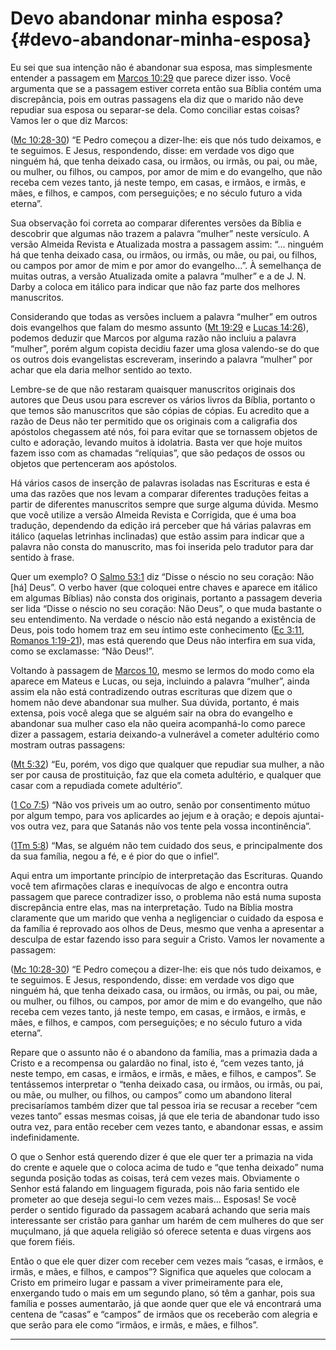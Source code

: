 # Devo abandonar minha esposa? {#devo-abandonar-minha-esposa}

Eu sei que sua intenção não é abandonar sua esposa, mas simplesmente entender a passagem em [Marcos 10:29](http://bibliaonline.com.br/acf/mc/10/29) que parece dizer isso. Você argumenta que se a passagem estiver correta então sua Bíblia contém uma discrepância, pois em outras passagens ela diz que o marido não deve repudiar sua esposa ou separar-se dela. Como conciliar estas coisas? Vamos ler o que diz Marcos:

([Mc 10:28-30](http://bibliaonline.com.br/acf/mc/10/28-30)) “E Pedro começou a dizer-lhe: eis que nós tudo deixamos, e te seguimos. E Jesus, respondendo, disse: em verdade vos digo que ninguém há, que tenha deixado casa, ou irmãos, ou irmãs, ou pai, ou mãe, ou mulher, ou filhos, ou campos, por amor de mim e do evangelho, que não receba cem vezes tanto, já neste tempo, em casas, e irmãos, e irmãs, e mães, e filhos, e campos, com perseguições; e no século futuro a vida eterna”.

Sua observação foi correta ao comparar diferentes versões da Bíblia e descobrir que algumas não trazem a palavra “mulher” neste versículo. A versão Almeida Revista e Atualizada mostra a passagem assim: “... ninguém há que tenha deixado casa, ou irmãos, ou irmãs, ou mãe, ou pai, ou filhos, ou campos por amor de mim e por amor do evangelho...”. À semelhança de muitas outras, a versão Atualizada omite a palavra “mulher” e a de J. N. Darby a coloca em itálico para indicar que não faz parte dos melhores manuscritos.

Considerando que todas as versões incluem a palavra “mulher” em outros dois evangelhos que falam do mesmo assunto ([Mt 19:29](http://bibliaonline.com.br/acf/mt/19/29) e [Lucas 14:26](http://bibliaonline.com.br/acf/lc/14/26)), podemos deduzir que Marcos por alguma razão não incluiu a palavra “mulher”, porém algum copista decidiu fazer uma glosa valendo-se do que os outros dois evangelistas escreveram, inserindo a palavra “mulher” por achar que ela daria melhor sentido ao texto.

Lembre-se de que não restaram quaisquer manuscritos originais dos autores que Deus usou para escrever os vários livros da Bíblia, portanto o que temos são manuscritos que são cópias de cópias. Eu acredito que a razão de Deus não ter permitido que os originais com a caligrafia dos apóstolos chegassem até nós, foi para evitar que se tornassem objetos de culto e adoração, levando muitos à idolatria. Basta ver que hoje muitos fazem isso com as chamadas “relíquias”, que são pedaços de ossos ou objetos que pertenceram aos apóstolos.

Há vários casos de inserção de palavras isoladas nas Escrituras e esta é uma das razões que nos levam a comparar diferentes traduções feitas a partir de diferentes manuscritos sempre que surge alguma dúvida. Mesmo que você utilize a versão Almeida Revista e Corrigida, que é uma boa tradução, dependendo da edição irá perceber que há várias palavras em itálico (aquelas letrinhas inclinadas) que estão assim para indicar que a palavra não consta do manuscrito, mas foi inserida pelo tradutor para dar sentido à frase.

Quer um exemplo? O [Salmo 53:1](http://bibliaonline.com.br/acf/sl/53/1) diz “Disse o néscio no seu coração: Não [há] Deus”. O verbo haver (que coloquei entre chaves e aparece em itálico em algumas Bíblias) não consta dos originais, portanto a passagem deveria ser lida “Disse o néscio no seu coração: Não Deus”, o que muda bastante o seu entendimento. Na verdade o néscio não está negando a existência de Deus, pois todo homem traz em seu íntimo este conhecimento ([Ec 3:11](http://bibliaonline.com.br/acf/ec/3/11), [Romanos 1:19-21](http://bibliaonline.com.br/acf/rm/1/19-21)), mas está querendo que Deus não interfira em sua vida, como se exclamasse: “Não Deus!”.

Voltando à passagem de [Marcos 10](http://bibliaonline.com.br/acf/mc/10), mesmo se lermos do modo como ela aparece em Mateus e Lucas, ou seja, incluindo a palavra “mulher”, ainda assim ela não está contradizendo outras escrituras que dizem que o homem não deve abandonar sua mulher. Sua dúvida, portanto, é mais extensa, pois você alega que se alguém sair na obra do evangelho e abandonar sua mulher caso ela não queira acompanhá-lo como parece dizer a passagem, estaria deixando-a vulnerável a cometer adultério como mostram outras passagens:

([Mt 5:32](http://bibliaonline.com.br/acf/mt/5/32)) “Eu, porém, vos digo que qualquer que repudiar sua mulher, a não ser por causa de prostituição, faz que ela cometa adultério, e qualquer que casar com a repudiada comete adultério”.

([1 Co 7:5](http://bibliaonline.com.br/acf/1co/7/5)) “Não vos priveis um ao outro, senão por consentimento mútuo por algum tempo, para vos aplicardes ao jejum e à oração; e depois ajuntai-vos outra vez, para que Satanás não vos tente pela vossa incontinência”.

([1Tm 5:8](http://bibliaonline.com.br/acf/1tm/5/8)) “Mas, se alguém não tem cuidado dos seus, e principalmente dos da sua família, negou a fé, e é pior do que o infiel”.

Aqui entra um importante princípio de interpretação das Escrituras. Quando você tem afirmações claras e inequívocas de algo e encontra outra passagem que parece contradizer isso, o problema não está numa suposta discrepância entre elas, mas na interpretação. Tudo na Bíblia mostra claramente que um marido que venha a negligenciar o cuidado da esposa e da família é reprovado aos olhos de Deus, mesmo que venha a apresentar a desculpa de estar fazendo isso para seguir a Cristo. Vamos ler novamente a passagem:

([Mc 10:28-30](http://bibliaonline.com.br/acf/mc/10/28-30)) “E Pedro começou a dizer-lhe: eis que nós tudo deixamos, e te seguimos. E Jesus, respondendo, disse: em verdade vos digo que ninguém há, que tenha deixado casa, ou irmãos, ou irmãs, ou pai, ou mãe, ou mulher, ou filhos, ou campos, por amor de mim e do evangelho, que não receba cem vezes tanto, já neste tempo, em casas, e irmãos, e irmãs, e mães, e filhos, e campos, com perseguições; e no século futuro a vida eterna”.

Repare que o assunto não é o abandono da família, mas a primazia dada a Cristo e a recompensa ou galardão no final, isto é, “cem vezes tanto, já neste tempo, em casas, e irmãos, e irmãs, e mães, e filhos, e campos”. Se tentássemos interpretar o “tenha deixado casa, ou irmãos, ou irmãs, ou pai, ou mãe, ou mulher, ou filhos, ou campos” como um abandono literal precisaríamos também dizer que tal pessoa iria se recusar a receber “cem vezes tanto” essas mesmas coisas, já que ele teria de abandonar tudo isso outra vez, para então receber cem vezes tanto, e abandonar essas, e assim indefinidamente.

O que o Senhor está querendo dizer é que ele quer ter a primazia na vida do crente e aquele que o coloca acima de tudo e “que tenha deixado” numa segunda posição todas as coisas, terá cem vezes mais. Obviamente o Senhor está falando em linguagem figurada, pois não faria sentido ele prometer ao que deseja segui-lo cem vezes mais... Esposas! Se você perder o sentido figurado da passagem acabará achando que seria mais interessante ser cristão para ganhar um harém de cem mulheres do que ser muçulmano, já que aquela religião só oferece setenta e duas virgens aos que forem fiéis.

Então o que ele quer dizer com receber cem vezes mais “casas, e irmãos, e irmãs, e mães, e filhos, e campos”? Significa que aqueles que colocam a Cristo em primeiro lugar e passam a viver primeiramente para ele, enxergando tudo o mais em um segundo plano, só têm a ganhar, pois sua família e posses aumentarão, já que aonde quer que ele vá encontrará uma centena de “casas” e “campos” de irmãos que os receberão com alegria e que serão para ele como “irmãos, e irmãs, e mães, e filhos”.

*****